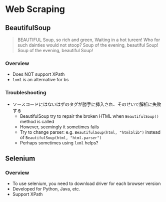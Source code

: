 # Web Scraping

## BeautifulSoup

> BEAUTIFUL Soup, so rich and green, Waiting in a hot tureen! Who for such dainties would not stoop? Soup of the evening, beautiful Soup! Soup of the evening, beautiful Soup!

### Overview

- Does NOT support XPath
- `lxml` is an alternative for bs

### Troubleshooting

- ソースコードにはないはずのタグが勝手に挿入され、そのせいで解析に失敗する
  - BeautifulSoup try to repair the broken HTML when `BeautifulSoup()` method is called
  - However, seemingly it sometimes fails
  - Try to change parser: e.g. `BeautifulSoup(html, "html5lib")` instead of `BeautifulSoup(html, "html.parser")`
  - Perhaps sometimes using `lxml` helps?

## Selenium

### Overview

- To use selenium, you need to download driver for each browser version
- Developed for Python, Java, etc.
- Support XPath
